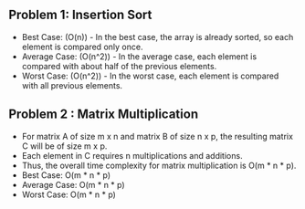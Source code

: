 ## Problem 1: Insertion Sort
- Best Case: (O(n)) - In the best case, the array is already sorted, so each element is compared only once.
- Average Case: (O(n^2)) - In the average case, each element is compared with about half of the previous elements.
- Worst Case: (O(n^2)) -  In the worst case, each element is compared with all previous elements.

## Problem 2 : Matrix Multiplication
- For matrix A of size m x n and matrix B of size n x p, the resulting matrix C will be of size m x p.
- Each element in C requires n multiplications and additions.
- Thus, the overall time complexity for matrix multiplication is O(m * n * p).
- Best Case: O(m * n * p)
- Average Case: O(m * n * p)
- Worst Case: O(m * n * p)
